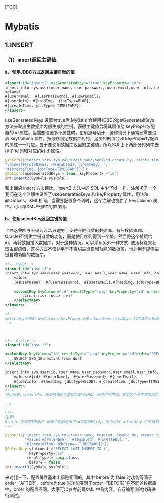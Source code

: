 [TOC]



# Mybatis





## 1.INSERT

### （1）insert返回主键值

#### a、使用JDBC方式返回主键自增的值

```xml
<insert id="insert2" useGeneratedKeys="true" keyProperty="id">
insert into sys user(user name，user password, user email,user info，head img, create time)
values(
#{userNamel， #{userPassword}, #{userEmail},
#{userInfo}，#{headImg， jdbcType=BLOB},
#{createTime，jdbcType= TIMESTAMP})
</insert>
```

useGeneratedKeys 设置为true后,MyBatis 会使用JDBC的getGeneratedKeys 方法来取出由数据库内部生成的主键。获得主键值后将其赋值给 keyProperty配置的 id 属性。当需要设置多个属性时，使用逗号隔开，这种情况下通常还需要设置 keyColumn 属性，按顺序指定数据库的列，这里列的值会和 keyProperty配置的属性一一对应。由于要使用数据库返回的主键值，所以SQL上下两部分的列中去掉了 id 列和对应的#{id)属性。



```java
@Insert({"insert into sys role(role_name,enabled,create_by, create_time)",
"values(#{roleName}， #{enabled}，{createBy}，",
"#{createTime，jdbcType=TIMESTAMP})"})
@Options(useGeneratedKeys = true, keyProperty ="id")
int insert2(SysRole sysRole);
```

和上面的 insert 方法相比，insert2 方法中的 SOL 中少了id 一列，注解多了一个我们在这个注解中设置了useGeneratedKeys 和 keyProperty 属性，用法和@Options，XML相同，当需要配置多个列时，这个注解也提供了 keyColumn 属性，可以像XML中那样配置使用。



#### b、使用selectKey返回主键的值

上面这种回写主键的方法只适用于支持主键自增的数据库。有些数据库(如 Oracle)不提供主键自增的功能，而是使用序列得到一个值，然后将这个值赋给 id，再将数据插入数据库。对于这种情况，可以采用另外一种方式: 使用<selectKey>标签来获取主键的值，这种方式不仅适用于不提供主键自增功能的数据库，也适用于提供主键自增功能的数据库。

```xml
<!-- MySQL-->
<insert id="insert3">
insert into sys user(user password, user email,user_name，user_info，head_img, create_time)
    values
    (#{userName}， #{userPassword}， #{userEmail},#{headImg，jdbcType=BLOB},#luserInfol#{createTime，jdbcType= TIMESTAMP})
    
    <selectKey keyColumn="id" resultType="long" keyProperty="id" order="AFTER">
        SELECT LAST_INSERT_ID()
	</selectKey>
</insert>

<!--
selectKey标签的 keyColumn、keyProperty和上面useGeneratedKeys 的用法含义相同，这里的 resultType 用于设置返回值类型。order 属性的设置和使用的数据库有关。在MySOL数据库中，order 属性设置的值是AFTER，因为当前记录的主键值在 insert 语执行成功后才能获取到。而在 Oracle 数据库中order 的值要设置为 BEFORE,这是因为Oracle中需要先从序列获取值，然后将值作为主键插入到数据库中。
-->



<!-- Oralce-->
<insert id="insert3">
    
<selectKey keyColumn="id" resultType="long" keyProperty="id"order="BEFORE">
    SELECT SEO_ID.nextval from dual
</selectKey>
    
insert into sys user(id，user_name，user_password,user_email,user_info，head_img，create_time)
    values(#{id}，#{userName]， #{userPassword}，#{userEmail}
    #{userInfo)，#{headImg，jdbcType=BLOB)，#{createTime，jdbcType=TIMESTAMP))
</insert>
<!-- 
可以发现，selectKey 元素放置的位置和之前 MySOL 例子中的不同，其实这个元素放置的位置不会影响 selectKey 中的方法在 insert 前面或者后面执行的顺序，影响执行顺序的是 order 属性，这么写仅仅是为了符合实际的执行顺序，看起来更直观而已。

-->

<!-- 
注意!
Oracle 方式的INSERT 语句中明确写出了id列和值#{id}，因为执行 selectKey 中的语句后 id 就有值了，我们需要把这个序列值作为主键值插入到数据库中，所以必须指定 id列，如果不指定这一列，数据库就会因为主键不能为空而抛出异常
-->
```



```java
@Insert({"insert into sys_role(role_name, enabled, create_by, create_time)",
         "values(#{roleName}， #{enabled}，#{createBy}，",
         "#{createTime，jdbcType= TIMESTAMP})"})
@SelectKey(statement ="SELECT LAST_INSERT_ID()", 
           keyProperty="id",
		  resultType = Long.class,
           before = false)
int insert3(SysRole sysRole);
```

来对比一下，配置属性基本上都是相同的，其中 before 为 false 时功能等同于order="AFTER"，before为true 时功能等同于order="BEFORE"在不同的数据库中，order 的配置不同，大家可以参考前面XML 中的内容，自行编写测试代码进行测试。







































































